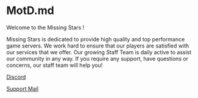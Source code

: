 # MotD.md
Welcome to the Missing Stars !

Missing Stars is dedicated to provide high quality and top performance game servers. We work hard to ensure that our players are satisfied with our services that we offer. Our growing Staff Team is daily active to assist our community in any way. If you require any support, have questions or concerns, our staff team will help you!

[Discord](https://discord.gg/missingstars)

[Support Mail](ms.missingstars@gmail.com)
